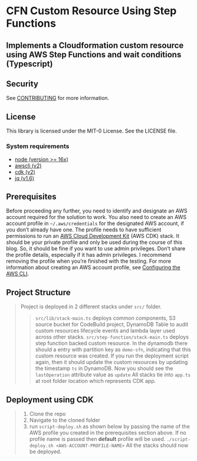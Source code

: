 # CFN Custom Resource Using Step Functions

## Implements a Cloudformation custom resource using AWS Step Functions and wait conditions (Typescript)

## Security

See [CONTRIBUTING](CONTRIBUTING.md#security-issue-notifications) for more information.

## License

This library is licensed under the MIT-0 License. See the LICENSE file.

### System requirements

- [node (version >= 16x)](https://nodejs.org/en/download/)
- [awscli (v2)](https://docs.aws.amazon.com/cli/latest/userguide/cli-chap-configure.html)
- [cdk (v2)](https://docs.aws.amazon.com/cdk/v2/guide/cli.html)
- [jq (v1.6)](https://github.com/stedolan/jq/wiki/Installation)

## Prerequisites

Before proceeding any further, you need to identify and designate an AWS account required for the solution to work. You also need to create an AWS account profile in `~/.aws/credentials` for the designated AWS account, if you don’t already have one. The profile needs to have sufficient permissions to run an [AWS Cloud Development Kit](https://aws.amazon.com/cdk/) (AWS CDK) stack. It should be your private profile and only be used during the course of this blog. So, it should be fine if you want to use admin privileges. Don’t share the profile details, especially if it has admin privileges. I recommend removing the profile when you’re finished with the testing. For more information about creating an AWS account profile, see [Configuring the AWS CLI](https://docs.aws.amazon.com/cli/latest/userguide/cli-chap-configure.html).

## Project Structure

> Project is deployed in 2 different stacks under `src/` folder.
>> `src/lib/stack-main.ts` deploys common components, S3 source bucket for CodeBuild project, DynamoDB Table to audit custom resources lifecycle events and lambda layer used across other stacks.
>> `src/step-function/stack-main.ts` deploys step function backed custom resource. In the dynamodb there should a entry with partition key as `demo-sfn`, indicating that this custom resource was created.
>> If you run the deployment script again, then it should update the custom resources by updating the timestamp `ts` in DynamoDB. Now you should see the `lastOperation` attribute value as `update`
>> All stacks tie into `app.ts` at root folder location which represents CDK app.

## Deployment using CDK

> 1. Clone the repo
> 2. Navigate to the cloned folder
> 3. run `script-deploy.sh` as shown below by passing the name of the AWS profile you created in the prerequisites section above. If no profile name is passed then **default** profile will be used.
`./script-deploy.sh <AWS-ACCOUNT-PROFILE-NAME>`
> All the stacks should now be deployed.